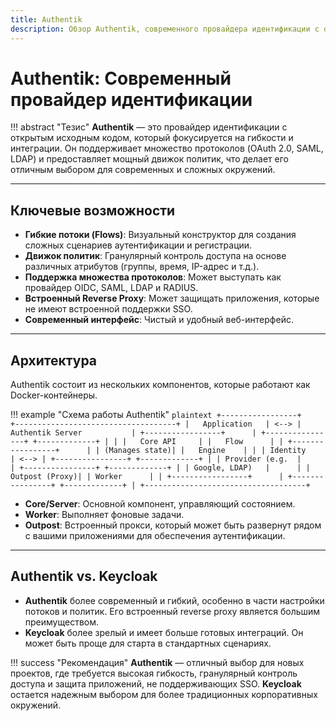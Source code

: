 ```yaml
---
title: Authentik
description: Обзор Authentik, современного провайдера идентификации с открытым исходным кодом.
---
```


# Authentik: Современный провайдер идентификации

!!! abstract "Тезис"
    **Authentik** — это провайдер идентификации с открытым исходным кодом, который фокусируется на гибкости и интеграции. Он поддерживает множество протоколов (OAuth 2.0, SAML, LDAP) и предоставляет мощный движок политик, что делает его отличным выбором для современных и сложных окружений.

---

## Ключевые возможности

-   **Гибкие потоки (Flows)**: Визуальный конструктор для создания сложных сценариев аутентификации и регистрации.
-   **Движок политик**: Гранулярный контроль доступа на основе различных атрибутов (группы, время, IP-адрес и т.д.).
-   **Поддержка множества протоколов**: Может выступать как провайдер OIDC, SAML, LDAP и RADIUS.
-   **Встроенный Reverse Proxy**: Может защищать приложения, которые не имеют встроенной поддержки SSO.
-   **Современный интерфейс**: Чистый и удобный веб-интерфейс.

---

## Архитектура

Authentik состоит из нескольких компонентов, которые работают как Docker-контейнеры.

!!! example "Схема работы Authentik"
    ```plaintext
    +-----------------+      +------------------------------------+
    |   Application   | <--> |         Authentik Server           |
    +-----------------+      | +----------------+ +-------------+ |
                             | |   Core API     | |   Flow      | |
    +-----------------+      | | (Manages state)| |   Engine    | |
    | Identity        | <--> | +----------------+ +-------------+ |
    | Provider (e.g.  |      | +----------------+ +-------------+ |
    | Google, LDAP)   |      | | Outpost (Proxy)| | Worker      | |
    +-----------------+      | +----------------+ +-------------+ |
                             +------------------------------------+
    ```

-   **Core/Server**: Основной компонент, управляющий состоянием.
-   **Worker**: Выполняет фоновые задачи.
-   **Outpost**: Встроенный прокси, который может быть развернут рядом с вашими приложениями для обеспечения аутентификации.

---

## Authentik vs. Keycloak

-   **Authentik** более современный и гибкий, особенно в части настройки потоков и политик. Его встроенный reverse proxy является большим преимуществом.
-   **Keycloak** более зрелый и имеет больше готовых интеграций. Он может быть проще для старта в стандартных сценариях.

!!! success "Рекомендация"
    **Authentik** — отличный выбор для новых проектов, где требуется высокая гибкость, гранулярный контроль доступа и защита приложений, не поддерживающих SSO. **Keycloak** остается надежным выбором для более традиционных корпоративных окружений.
